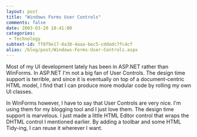 ```yaml
---
layout: post
title: "Windows Forms User Controls"
comments: false
date: 2003-03-20 18:41:00
categories:
 - Technology
subtext-id: ff8f9e17-8a38-4aaa-bec5-cddedc7fc4cf
alias: /blog/post/Windows-Forms-User-Controls.aspx
---
```



Most of my UI development lately has been in ASP.NET rather than WinForms. In ASP.NET I'm not a big fan of User Controls. The design time support is terrible, and since it is eventually on top of a document-centric HTML model, I find that I can produce more modular code by rolling my own UI classes.

In WinForms however, I have to say that User Controls are very nice. I'm using them for my blogging tool and I just love them. The design time support is marvelous. I just made a little HTML Editor control that wraps the DHTML control I mentioned earlier. By adding a toolbar and some HTML Tidy-ing, I can reuse it wherever I want.
